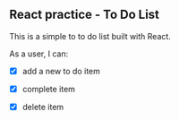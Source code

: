 ## React practice - To Do List

This is a simple to to do list built with React.

As a user, I can:
- [x] add a new to do item
- [x] complete item
- [x] delete item

